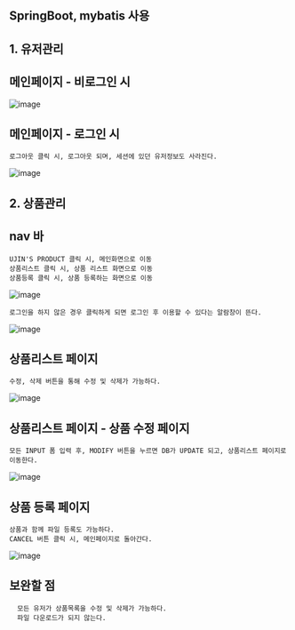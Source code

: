 ## SpringBoot, mybatis 사용

## 1. 유저관리

## 메인페이지 - 비로그인 시
![image](https://user-images.githubusercontent.com/41807132/140332198-061b30e3-6944-4f0d-8be3-feb25fd1ed97.png)

## 메인페이지 - 로그인 시
```
로그아웃 클릭 시, 로그아웃 되며, 세션에 있던 유저정보도 사라진다.
```
![image](https://user-images.githubusercontent.com/41807132/140332382-e331455f-f6ea-4070-8d7f-7b90860eb494.png)

## 2. 상품관리
## nav 바
```
UJIN'S PRODUCT 클릭 시, 메인화면으로 이동
상품리스트 클릭 시, 상품 리스트 화면으로 이동
상품등록 클릭 시, 상품 등록하는 화면으로 이동
```
![image](https://user-images.githubusercontent.com/41807132/140332579-4dfc3ae8-7bdd-42ba-836f-47e714a2b905.png)

```
로그인을 하지 않은 경우 클릭하게 되면 로그인 후 이용할 수 있다는 알람창이 뜬다.
```
![image](https://user-images.githubusercontent.com/41807132/140332707-82d01f4b-fcde-4422-817f-bcbf3ebabf55.png)

## 상품리스트 페이지
```
수정, 삭제 버튼을 통해 수정 및 삭제가 가능하다.
```
![image](https://user-images.githubusercontent.com/41807132/140332904-e38a00bd-4170-4407-b9d3-be4e46a7d7b5.png)

## 상품리스트 페이지 - 상품 수정 페이지
```
모든 INPUT 폼 입력 후, MODIFY 버튼을 누르면 DB가 UPDATE 되고, 상품리스트 페이지로 이동한다.
```
![image](https://user-images.githubusercontent.com/41807132/140333142-e27fe999-a007-4eeb-8093-80cd0e66fb96.png)

## 상품 등록 페이지
```
상품과 함께 파일 등록도 가능하다.
CANCEL 버튼 클릭 시, 메인페이지로 돌아간다.
```
![image](https://user-images.githubusercontent.com/41807132/140333327-773cff5e-26cb-4982-b237-c31546004a35.png)



## 보완할 점
```
  모든 유저가 상품목록을 수정 및 삭제가 가능하다.
  파일 다운로드가 되지 않는다.
```
  

